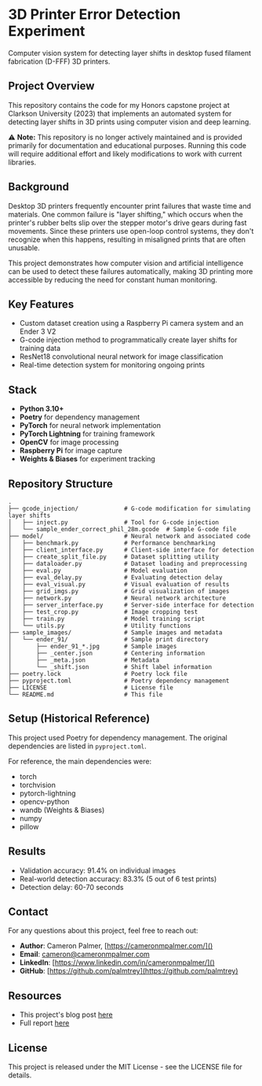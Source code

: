 # 3D Printer Error Detection Experiment

Computer vision system for detecting layer shifts in desktop fused filament fabrication (D-FFF) 3D printers.

## Project Overview

This repository contains the code for my Honors capstone project at Clarkson University (2023) that implements an automated system for detecting layer shifts in 3D prints using computer vision and deep learning.

⚠️ **Note:** This repository is no longer actively maintained and is provided primarily for documentation and educational purposes. Running this code will require additional effort and likely modifications to work with current libraries.

## Background

Desktop 3D printers frequently encounter print failures that waste time and materials. One common failure is "layer shifting," which occurs when the printer's rubber belts slip over the stepper motor's drive gears during fast movements. Since these printers use open-loop control systems, they don't recognize when this happens, resulting in misaligned prints that are often unusable.

This project demonstrates how computer vision and artificial intelligence can be used to detect these failures automatically, making 3D printing more accessible by reducing the need for constant human monitoring.

## Key Features

- Custom dataset creation using a Raspberry Pi camera system and an Ender 3 V2
- G-code injection method to programmatically create layer shifts for training data
- ResNet18 convolutional neural network for image classification
- Real-time detection system for monitoring ongoing prints

## Stack

- **Python 3.10+**
- **Poetry** for dependency management
- **PyTorch** for neural network implementation
- **PyTorch Lightning** for training framework
- **OpenCV** for image processing
- **Raspberry Pi** for image capture
- **Weights & Biases** for experiment tracking

## Repository Structure

```
.
├── gcode_injection/             # G-code modification for simulating layer shifts
│   ├── inject.py                # Tool for G-code injection
│   └── sample_ender_correct_phil_28m.gcode  # Sample G-code file
├── model/                       # Neural network and associated code
│   ├── benchmark.py             # Performance benchmarking
│   ├── client_interface.py      # Client-side interface for detection
│   ├── create_split_file.py     # Dataset splitting utility
│   ├── dataloader.py            # Dataset loading and preprocessing
│   ├── eval.py                  # Model evaluation
│   ├── eval_delay.py            # Evaluating detection delay
│   ├── eval_visual.py           # Visual evaluation of results
│   ├── grid_imgs.py             # Grid visualization of images
│   ├── network.py               # Neural network architecture
│   ├── server_interface.py      # Server-side interface for detection
│   ├── test_crop.py             # Image cropping test
│   ├── train.py                 # Model training script
│   └── utils.py                 # Utility functions
├── sample_images/               # Sample images and metadata
│   └── ender_91/                # Sample print directory
│       ├── ender_91_*.jpg       # Sample images
│       ├── _center.json         # Centering information
│       ├── _meta.json           # Metadata
│       └── _shift.json          # Shift label information
├── poetry.lock                  # Poetry lock file
├── pyproject.toml               # Poetry dependency management
├── LICENSE                      # License file
└── README.md                    # This file
```

## Setup (Historical Reference)

This project used Poetry for dependency management. The original dependencies are listed in `pyproject.toml`.

For reference, the main dependencies were:
- torch
- torchvision
- pytorch-lightning
- opencv-python
- wandb (Weights & Biases)
- numpy
- pillow

## Results

- Validation accuracy: 91.4% on individual images
- Real-world detection accuracy: 83.3% (5 out of 6 test prints)
- Detection delay: 60-70 seconds

## Contact

For any questions about this project, feel free to reach out:

- **Author**: Cameron Palmer, [https://cameronmpalmer.com/]()
- **Email**: [cameron@cameronmpalmer.com](mailto:cameron@cameronmpalmer.com)
- **LinkedIn**: [https://www.linkedin.com/in/cameronmpalmer/]()
- **GitHub**: [https://github.com/palmtrey](https://github.com/palmtrey)

## Resources
- This project's blog post [here](https://medium.com/p/f573c0025f0e/edit)
- Full report [here](https://cameronmpalmer.wordpress.com/wp-content/uploads/2025/04/honors-capstone-report.docx.pdf)
  
## License
This project is released under the MIT License - see the LICENSE file for details.
